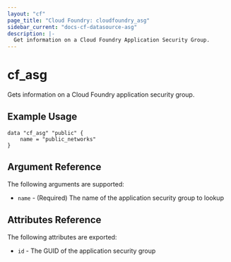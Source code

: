 ```yaml
---
layout: "cf"
page_title: "Cloud Foundry: cloudfoundry_asg"
sidebar_current: "docs-cf-datasource-asg"
description: |-
  Get information on a Cloud Foundry Application Security Group.
---
```


# cf\_asg

Gets information on a Cloud Foundry application security group.

## Example Usage

```
data "cf_asg" "public" {
    name = "public_networks"
}
```

## Argument Reference

The following arguments are supported:

* `name` - (Required) The name of the application security group to lookup

## Attributes Reference

The following attributes are exported:

* `id` - The GUID of the application security group

